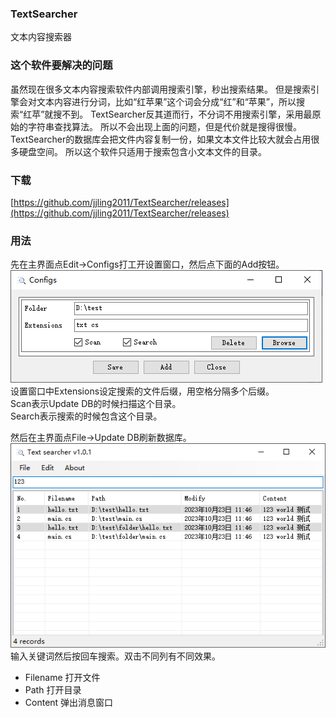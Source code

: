 ### TextSearcher
文本内容搜索器

### 这个软件要解决的问题
虽然现在很多文本内容搜索软件内部调用搜索引擎，秒出搜索结果。
但是搜索引擎会对文本内容进行分词，比如“红苹果”这个词会分成“红”和“苹果”，所以搜索“红苹”就搜不到。
TextSearcher反其道而行，不分词不用搜索引擎，采用最原始的字符串查找算法。
所以不会出现上面的问题，但是代价就是搜得很慢。
TextSearcher的数据库会把文件内容复制一份，如果文本文件比较大就会占用很多硬盘空间。
所以这个软件只适用于搜索包含小文本文件的目录。  

### 下载
[https://github.com/jjling2011/TextSearcher/releases](https://github.com/jjling2011/TextSearcher/releases)  

### 用法
先在主界面点Edit->Configs打工开设置窗口，然后点下面的Add按钮。  
![formconfigs.png](https://raw.githubusercontent.com/jjling2011/TextSearcher/main/imgs/formconfigs.png)  
设置窗口中Extensions设定搜索的文件后缀，用空格分隔多个后缀。  
Scan表示Update DB的时候扫描这个目录。  
Search表示搜索的时候包含这个目录。  
  
然后在主界面点File->Update DB刷新数据库。  
![formmain.png](https://raw.githubusercontent.com/jjling2011/TextSearcher/main/imgs/formmain.png)  
输入关键词然后按回车搜索。双击不同列有不同效果。  
 * Filename 打开文件
 * Path 打开目录
 * Content 弹出消息窗口
  
